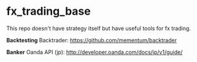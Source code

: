 # fx_trading_base

This repo doesn't have strategy itself but have useful tools for fx trading.

<strong>Backtesting</strong>
Backtrader: https://github.com/mementum/backtrader

<strong>Banker</strong>
Oanda API (jp): http://developer.oanda.com/docs/jp/v1/guide/

